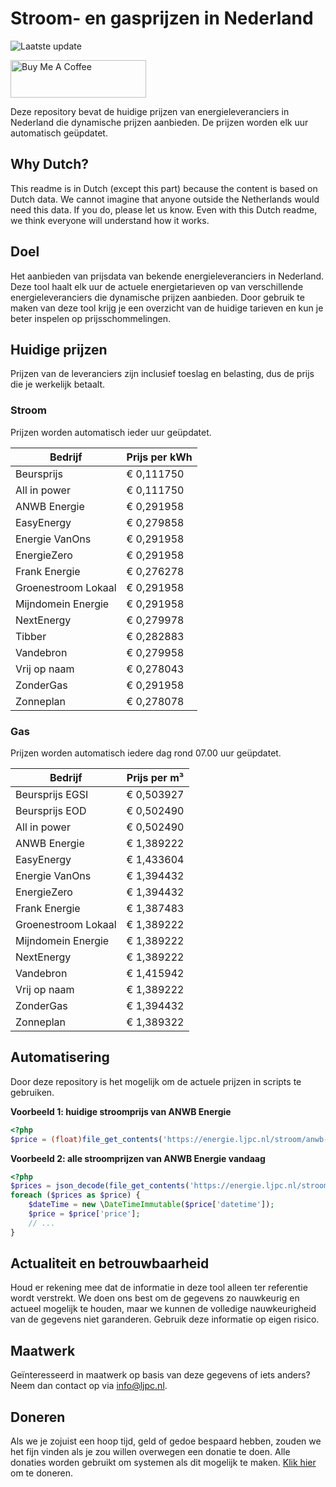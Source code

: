 # Stroom- en gasprijzen in Nederland

![Laatste update](https://img.shields.io/badge/laatste%20update-2025--02--17%2014%3A00%20CET-brightgreen)

<a href="https://www.buymeacoffee.com/Lars-" target="_blank"><img src="https://cdn.buymeacoffee.com/buttons/v2/default-orange.png" alt="Buy Me A Coffee" height="60" style="height: 60px !important;width: 217px !important;" ></a>

Deze repository bevat de huidige prijzen van energieleveranciers in Nederland die dynamische prijzen aanbieden. De prijzen worden elk uur automatisch geüpdatet.

## Why Dutch?

This readme is in Dutch (except this part) because the content is based on Dutch data. We cannot imagine that anyone outside the Netherlands would need this data. If you do, please let us know. Even with this Dutch readme, we think
everyone will understand how it works.

## Doel

Het aanbieden van prijsdata van bekende energieleveranciers in Nederland. Deze tool haalt elk uur de actuele energietarieven op van verschillende energieleveranciers die dynamische prijzen aanbieden. Door gebruik te maken van deze tool
krijg je een overzicht van de huidige tarieven en kun je beter inspelen op prijsschommelingen.

## Huidige prijzen

Prijzen van de leveranciers zijn inclusief toeslag en belasting, dus de prijs die je werkelijk betaalt.

### Stroom

Prijzen worden automatisch ieder uur geüpdatet.

 Bedrijf | Prijs per kWh 
---------|---------------
Beursprijs | € 0,111750
All in power | € 0,111750
ANWB Energie | € 0,291958
EasyEnergy | € 0,279858
Energie VanOns | € 0,291958
EnergieZero | € 0,291958
Frank Energie | € 0,276278
Groenestroom Lokaal | € 0,291958
Mijndomein Energie | € 0,291958
NextEnergy | € 0,279978
Tibber | € 0,282883
Vandebron | € 0,279958
Vrij op naam | € 0,278043
ZonderGas | € 0,291958
Zonneplan | € 0,278078


### Gas

Prijzen worden automatisch iedere dag rond 07.00 uur geüpdatet.

 Bedrijf | Prijs per m³ 
---------|--------------
Beursprijs EGSI | € 0,503927
Beursprijs EOD | € 0,502490
All in power | € 0,502490
ANWB Energie | € 1,389222
EasyEnergy | € 1,433604
Energie VanOns | € 1,394432
EnergieZero | € 1,394432
Frank Energie | € 1,387483
Groenestroom Lokaal | € 1,389222
Mijndomein Energie | € 1,389222
NextEnergy | € 1,389222
Vandebron | € 1,415942
Vrij op naam | € 1,389222
ZonderGas | € 1,394432
Zonneplan | € 1,389322


## Automatisering

Door deze repository is het mogelijk om de actuele prijzen in scripts te gebruiken.

**Voorbeeld 1: huidige stroomprijs van ANWB Energie**

```php
<?php
$price = (float)file_get_contents('https://energie.ljpc.nl/stroom/anwb-energie-nu.txt');

```

**Voorbeeld 2: alle stroomprijzen van ANWB Energie vandaag**

```php
<?php
$prices = json_decode(file_get_contents('https://energie.ljpc.nl/stroom/all-in-power-vandaag.json'),true);
foreach ($prices as $price) {
    $dateTime = new \DateTimeImmutable($price['datetime']);
    $price = $price['price'];
    // ...
}
```

## Actualiteit en betrouwbaarheid

Houd er rekening mee dat de informatie in deze tool alleen ter referentie wordt verstrekt. We doen ons best om de gegevens zo nauwkeurig en actueel mogelijk te houden, maar we kunnen de volledige nauwkeurigheid van de gegevens niet
garanderen. Gebruik deze informatie op eigen risico.

## Maatwerk

Geïnteresseerd in maatwerk op basis van deze gegevens of iets anders? Neem dan contact op
via [info@ljpc.nl](mailto:info@ljpc.nl?subject=Energie%20prijzen).

## Doneren

Als we je zojuist een hoop tijd, geld of gedoe bespaard hebben, zouden we het fijn vinden als je zou willen overwegen een
donatie te doen. Alle donaties worden gebruikt om systemen als dit mogelijk te
maken. [Klik hier](https://www.buymeacoffee.com/Lars-) om te doneren.
